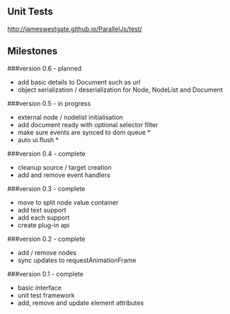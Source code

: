 Unit Tests
----------

http://jameswestgate.github.io/ParallelJs/test/

Milestones
----------

###version 0.6 - planned

- add basic details to Document such as url
- object serialization / deserialization for Node, NodeList and Document

###version 0.5 - in progress
- external node / nodelist initialisation
- add document ready with optional selector filter
- make sure events are synced to dom queue *
- auto ui.flush *

###version 0.4 - complete

- cleanup source / target creation
- add and remove event handlers

###version 0.3 - complete

- move to split node value container
- add text support
- add each support
- create plug-in api

###version 0.2 - complete

- add / remove nodes
- sync updates to requestAnimationFrame

###version 0.1 - complete

- basic interface
- unit test framework
- add, remove and update element attributes







